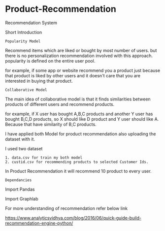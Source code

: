# Product-Recommendation
Recommendation System

Short Introduction

    Popularity Model

 Recommend items which are liked or bought by most number of users. but there is no personalization recommendation involved with this approach.
 popularity is defined on the entire user pool.
 
 for example, if some app or website recommend you a product just because that product is liked by other users and it doesn't care that you are interested in buying that product.
 
    Collaborative Model
    
 The main idea of collaborative model is that it finds similarities between products of different users and recommend products.
 
 for example, if X user has bought A,B,C products and another Y user has bought B,C,D products, so X should like D product and Y user should like A. Because that have similarity of B,C products.
 
I have applied both Model for product recommendation also uploading the dataset with it.

I used two dataset

    1. data.csv for train my both model
    2. custid.csv for recommending products to selected Customer Ids.

In Product Recommendation it will recommend 10 product to every user.

    Dependancies
Import Pandas

Import Graphlab

For more understanding of recommendation refer below link

https://www.analyticsvidhya.com/blog/2016/06/quick-guide-build-recommendation-engine-python/
